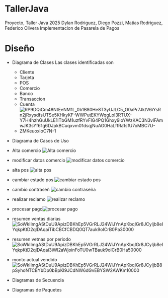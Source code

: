 # TallerJava
Proyecto, Taller Java 2025
Dylan Rodriguez, Diego Pozzi, Matias Rodriguez, Federico Olivera
Implementacion de Pasarela de Pagos
# Diseño
- Diagrama de Clases
  Las clases identificadas son
  - Cliente
  - Tarjeta
  - POS
  - Comercio
  - Banco
  - Transaccion
  - Cuenta
  - ![RP9DQiCm48NtEeNM1L_0b1B80He8T3yUJLC5_O0aPr7JktV6iYsRn2jRxysdfsUTSe5KHkyKF-WWPutEKYWqgLoI3RTUX-Y7H4hzhGuUkLE1ITbGM1uzfRYvFIG4PQ1Ghxy9loYWzKAC3N3vlFAmwJK3sYf61g6DJpkBCuqxvm01dsqjNuAG0HaLffRa1sfU7oMBC7U-ZMKeuoxIoC7N-1](https://github.com/user-attachments/assets/1f642daf-60a2-41c2-b021-9156fad0aeb4)

  
- Diagrama de Casos de Uso
- Alta comercio ![Alta comercio](https://github.com/user-attachments/assets/281425e6-f3ea-4bb3-8f96-f1e89fd6df62)
- modificar datos comercio ![modificar datos comercio](https://github.com/user-attachments/assets/a0e44147-57a9-4024-9203-ed85ba764b70)
- alta pos ![alta pos](https://github.com/user-attachments/assets/74cfd76a-9c71-4d5d-aa3d-eb556c4bd788)
- cambiar estado pos ![cambiar estado pos](https://github.com/user-attachments/assets/afa9bb81-25ca-4b8a-91d5-91640cac176e)
- cambio contraseñ ![cambio contraseña](https://github.com/user-attachments/assets/c0b21c76-a3aa-4e52-acf8-9b5a29972941)
- realizar reclamo ![realizar reclamo](https://github.com/user-attachments/assets/89369427-d379-4f0b-bd81-ba17adfa21df)
- procesar pago![procesar pago](https://github.com/user-attachments/assets/01c853e5-f150-4c85-8f24-990201eee9d9)
- resumen ventas diarias![SoWkIImgAStDuU9ApizDBKhEp5VGrRLJ24WiJYnApKbqIGr8JCyljb8eIYqkpKtD2qlDAqaiTibCBCfCBDQ0QT7auk9oICrB0Pa30000](https://github.com/user-attachments/assets/b98270c6-360b-4bc3-85eb-c0e6e21c01f0)
- resumen vetnas por periodo![SoWkIImgAStDuU9ApizDBKhEp5VGrRLJ24WiJYnApKbqIGr8JCyljb8eIYqkpKtD2qlDAqai3iWl2aWjoinFoTU0wTBauk9oICrB0Ha50000](https://github.com/user-attachments/assets/065014d7-87a1-43fa-a58b-97733b07a355)
- monto actual vendido ![SoWkIImgAStDuU9ApizDBKhEp5VGrRLJ24WiJYnApKbqIGr8JCyljbB8pSyhoNTCBYbDp0bBpKl9JCdNW6dGvEBYSW2AWKm10000](https://github.com/user-attachments/assets/8f8e7ee5-8176-4e96-858e-2f68006a31f9)







  
- Diagramas de Secuencia
  
- Diagramas de Paquetes
  



